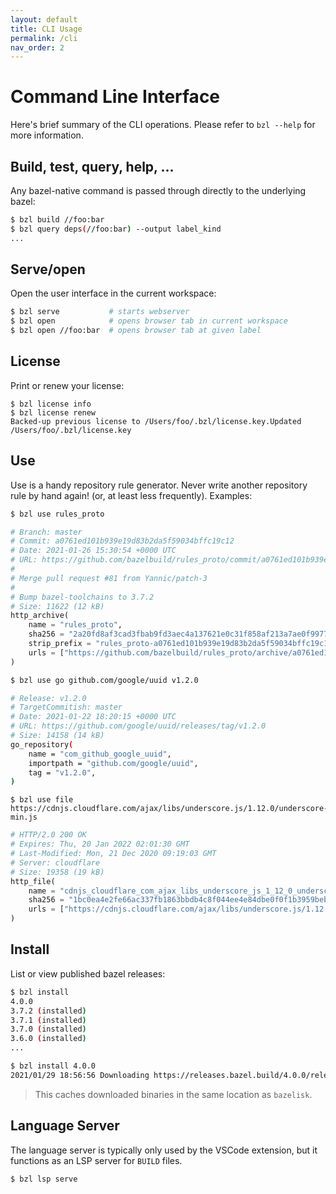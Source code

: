 ```yaml
---
layout: default
title: CLI Usage
permalink: /cli
nav_order: 2
---
```


# Command Line Interface

Here's brief summary of the CLI operations.  Please refer to `bzl --help` for
more information.

## Build, test, query, help, ...

Any bazel-native command is passed through directly to the underlying bazel:

```sh
$ bzl build //foo:bar
$ bzl query deps(//foo:bar) --output label_kind
...
```

## Serve/open

Open the user interface in the current workspace:

```sh
$ bzl serve           # starts webserver
$ bzl open            # opens browser tab in current workspace
$ bzl open //foo:bar  # opens browser tab at given label
```

## License 

Print or renew your license:

```
$ bzl license info
$ bzl license renew
Backed-up previous license to /Users/foo/.bzl/license.key.Updated /Users/foo/.bzl/license.key
```

## Use

Use is a handy repository rule generator.  Never write another repository rule
by hand again! (or, at least less frequently).  Examples:

```sh 
$ bzl use rules_proto
````

```python
# Branch: master
# Commit: a0761ed101b939e19d83b2da5f59034bffc19c12
# Date: 2021-01-26 15:30:54 +0000 UTC
# URL: https://github.com/bazelbuild/rules_proto/commit/a0761ed101b939e19d83b2da5f59034bffc19c12
#
# Merge pull request #81 from Yannic/patch-3
#
# Bump bazel-toolchains to 3.7.2
# Size: 11622 (12 kB)
http_archive(
    name = "rules_proto",
    sha256 = "2a20fd8af3cad3fbab9fd3aec4a137621e0c31f858af213a7ae0f997723fc4a9",
    strip_prefix = "rules_proto-a0761ed101b939e19d83b2da5f59034bffc19c12",
    urls = ["https://github.com/bazelbuild/rules_proto/archive/a0761ed101b939e19d83b2da5f59034bffc19c12.tar.gz"],
)
```

```sh 
$ bzl use go github.com/google/uuid v1.2.0
```

```sh 
# Release: v1.2.0
# TargetCommitish: master
# Date: 2021-01-22 18:20:15 +0000 UTC
# URL: https://github.com/google/uuid/releases/tag/v1.2.0
# Size: 14158 (14 kB)
go_repository(
    name = "com_github_google_uuid",
    importpath = "github.com/google/uuid",
    tag = "v1.2.0",
)
```

```
$ bzl use file https://cdnjs.cloudflare.com/ajax/libs/underscore.js/1.12.0/underscore-min.js
```

```py 
# HTTP/2.0 200 OK
# Expires: Thu, 20 Jan 2022 02:01:30 GMT
# Last-Modified: Mon, 21 Dec 2020 09:19:03 GMT
# Server: cloudflare
# Size: 19358 (19 kB)
http_file(
    name = "cdnjs_cloudflare_com_ajax_libs_underscore_js_1_12_0_underscore_min_js",
    sha256 = "1bc0ea4e2fe66ac337fb1863bbdb4c8f044ee4e84dbe0f0f1b3959bebfa539c1",
    urls = ["https://cdnjs.cloudflare.com/ajax/libs/underscore.js/1.12.0/underscore-min.js"],
)
```

## Install

List or view published bazel releases:

```sh 
$ bzl install
4.0.0
3.7.2 (installed)
3.7.1 (installed)
3.7.0 (installed)
3.6.0 (installed)
...

$ bzl install 4.0.0
2021/01/29 18:56:56 Downloading https://releases.bazel.build/4.0.0/release/bazel-4.0.0-darwin-x86_64...
```

> This caches downloaded binaries in the same location as `bazelisk`.

## Language Server

The language server is typically only used by the VSCode extension, but it
functions as an LSP server for `BUILD` files.

```sh 
$ bzl lsp serve
```
